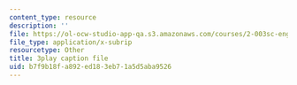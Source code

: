 ```yaml
---
content_type: resource
description: ''
file: https://ol-ocw-studio-app-qa.s3.amazonaws.com/courses/2-003sc-engineering-dynamics-fall-2011/b7f9b18fa892ed183eb71a5d5aba9526_p9DHjoLS3GA.srt
file_type: application/x-subrip
resourcetype: Other
title: 3play caption file
uid: b7f9b18f-a892-ed18-3eb7-1a5d5aba9526
---
```

